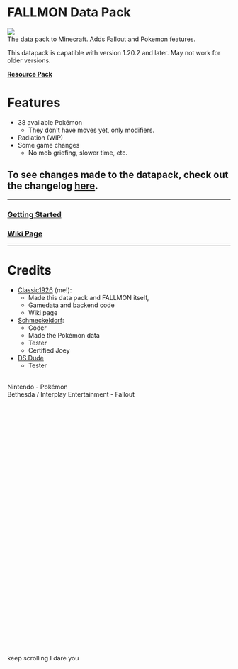 # FALLMON Data Pack
![](https://cdn.discordapp.com/attachments/930662315706163241/1173348832352948264/logo.png?ex=6563a141&is=65512c41&hm=170d60ecfeac95012b1e01b19fdde8adda2687f705924d550ffa9eb8f9bb5187&)<br>
The data pack to Minecraft. Adds Fallout and Pokemon features.

This datapack is capatible with version 1.20.2 and later. May not work for older versions.

[**Resource Pack**](https://drive.google.com/file/d/1oFSNdoeNusZK8g1Sl5QYOq_vnhQVzglq/view?usp=sharing)

# Features
* 38 available Pokémon
   * They don't have moves yet, only modifiers.
* Radiation (WIP)
* Some game changes
  * No mob griefing, slower time, etc.
## To see changes made to the datapack, check out the changelog [here](https://github.com/ClassicBoost/FALLMON-Data-Pack/blob/main/CHANGELOG.md).
-----------------------------------------------
### [Getting Started](https://github.com/ClassicBoost/FALLMON-Data-Pack/wiki/Getting-Started)<br>
### [Wiki Page](https://github.com/ClassicBoost/FALLMON-Data-Pack/wiki)<br>
-----------------------------------------------
# Credits
* [Classic1926](https://twitter.com/classic1926) (me!):
  * Made this data pack and FALLMON itself,
  * Gamedata and backend code
  * Wiki page
* [Schmeckeldorf](https://twitter.com/Schmeckeld0rf):
  * Coder
  * Made the Pokémon data
  * Tester
  * Certified Joey
* [DS Dude](https://twitter.com/DSDude3)
  * Tester
<br>
Nintendo - Pokémon<br>
Bethesda / Interplay Entertainment - Fallout<br>
<br>
<br>
<br>
<br>
<br>
<br>
<br>
<br>
<br>
<br>
<br>
<br>
<br>
<br>
<br>
<br>
<br>
<br>
<br>
<br>
<br>
<br>
<br>
<br>
<br>
<br>
<br>
<br>
<br>
<br>
<br>
<br>
<br>
<br>
keep scrolling I dare you
